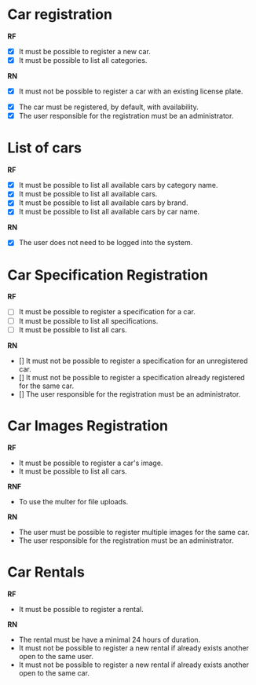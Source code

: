 # Car registration

**RF**
- [x] It must be possible to register a new car.
- [x] It must be possible to list all categories.

**RN**
- [x] It must not be possible to register a car with an existing license plate.
<!-- - It must not be possible to change the license plate of a car already registered. -->
- [x] The car must be registered, by default, with availability.
- [x] The user responsible for the registration must be an administrator.

# List of cars

**RF**
- [x] It must be possible to list all available cars by category name.
- [x] It must be possible to list all available cars.
- [x] It must be possible to list all available cars by brand.
- [x] It must be possible to list all available cars by car name.

**RN**
- [x] The user does not need to be logged into the system.

# Car Specification Registration

**RF**
- [ ] It must be possible to register a specification for a car.
- [ ] It must be possible to list all specifications.
- [ ] It must be possible to list all cars.

**RN**
- [] It must not be possible to register a specification for an unregistered car.
- [] It must not be possible to register a specification already registered for the same car.
- [] The user responsible for the registration must be an administrator.

# Car Images Registration

**RF**
- It must be possible to register a car's image.
- It must be possible to list all cars.

**RNF**
- To use the multer for file uploads.

**RN**
- The user must be possible to register multiple images for the same car.
- The user responsible for the registration must be an administrator.

# Car Rentals

**RF**
- It must be possible to register a rental.

**RN**

- The rental must be have a minimal 24 hours of duration.
- It must not be possible to register a new rental if already exists another open to the same user.
- It must not be possible to register a new rental if already exists another open to the same car.